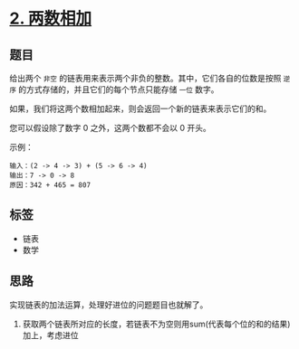 # [2. 两数相加](https://leetcode-cn.com/problems/add-two-numbers/)

## 题目

给出两个 `非空` 的链表用来表示两个非负的整数。其中，它们各自的位数是按照 `逆序` 的方式存储的，并且它们的每个节点只能存储 `一位` 数字。

如果，我们将这两个数相加起来，则会返回一个新的链表来表示它们的和。

您可以假设除了数字 0 之外，这两个数都不会以 0 开头。

示例：
```text
输入：(2 -> 4 -> 3) + (5 -> 6 -> 4)
输出：7 -> 0 -> 8
原因：342 + 465 = 807
```

## 标签

- 链表
- 数学

## 思路

实现链表的加法运算，处理好进位的问题题目也就解了。

1. 获取两个链表所对应的长度，若链表不为空则用sum(代表每个位的和的结果)加上，考虑进位

